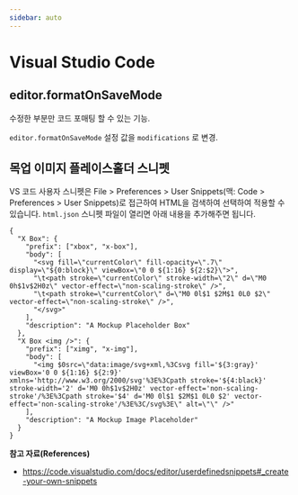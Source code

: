 ```yaml
---
sidebar: auto
---
```

# Visual Studio Code
## editor.formatOnSaveMode
수정한 부분만 코드 포매팅 할 수 있는 기능.

`editor.formatOnSaveMode` 설정 값을 `modifications` 로 변경.

<script>
export default {
  name: 'VSCode'
}
</script>

## 목업 이미지 플레이스홀더 스니펫
VS 코드 사용자 스니펫은 File > Preferences > User Snippets(맥: Code > Preferences > User Snippets)로 접근하여 HTML을 검색하여 선택하여 적용할 수 있습니다.
`html.json` 스니펫 파일이 열리면 아래 내용을 추가해주면 됩니다.
```
{
  "X Box": {
    "prefix": ["xbox", "x-box"],
    "body": [
      "<svg fill=\"currentColor\" fill-opacity=\".7\" display=\"${0:block}\" viewBox=\"0 0 ${1:16} ${2:$2}\">",
      "\t<path stroke=\"currentColor\" stroke-width=\"2\" d=\"M0 0h$1v$2H0z\" vector-effect=\"non-scaling-stroke\" />",
      "\t<path stroke=\"currentColor\" d=\"M0 0l$1 $2M$1 0L0 $2\" vector-effect=\"non-scaling-stroke\" />",
      "</svg>"
    ],
    "description": "A Mockup Placeholder Box"
  },
  "X Box <img />": {
    "prefix": ["ximg", "x-img"],
    "body": [
      "<img $0src=\"data:image/svg+xml,%3Csvg fill='${3:gray}' viewBox='0 0 ${1:16} ${2:9}' xmlns='http://www.w3.org/2000/svg'%3E%3Cpath stroke='${4:black}' stroke-width='2' d='M0 0h$1v$2H0z' vector-effect='non-scaling-stroke'/%3E%3Cpath stroke='$4' d='M0 0l$1 $2M$1 0L0 $2' vector-effect='non-scaling-stroke'/%3E%3C/svg%3E\" alt=\"\" />"
    ],
    "description": "A Mockup Image Placeholder"
  }
}
```

**참고 자료(References)**
* <https://code.visualstudio.com/docs/editor/userdefinedsnippets#_create-your-own-snippets>